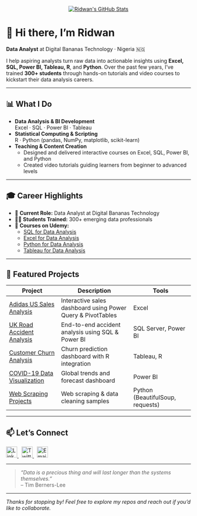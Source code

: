 <p align="center">
  <a href="https://github.com/Ridwan-the-Analyst">
    <img src="https://github-readme-stats.vercel.app/api?username=Ridwan-the-Analyst&show_icons=true&theme=tokyonight" alt="Ridwan's GitHub Stats" />
  </a>
</p>

# 👋 Hi there, I’m Ridwan

**Data Analyst** at Digital Bananas Technology · Nigeria 🇳🇬

I help aspiring analysts turn raw data into actionable insights using **Excel, SQL, Power BI, Tableau, R**, and **Python**. Over the past few years, I’ve trained **300+ students** through hands-on tutorials and video courses to kickstart their data analysis careers.

---

## 📊 What I Do

- **Data Analysis & BI Development**  
  Excel · SQL · Power BI · Tableau  
- **Statistical Computing & Scripting**  
  R · Python (pandas, NumPy, matplotlib, scikit-learn)  
- **Teaching & Content Creation**  
  - Designed and delivered interactive courses on Excel, SQL, Power BI, and Python  
  - Created video tutorials guiding learners from beginner to advanced levels  

---

## 🎓 Career Highlights

- 💼 **Current Role:** Data Analyst at Digital Bananas Technology  
- 👨‍🏫 **Students Trained:** 300+ emerging data professionals  
- 🎥 **Courses on Udemy:**  
  - [SQL for Data Analysis](https://www.udemy.com/course/sql-for-data-analysis)  
  - [Excel for Data Analysis](https://www.udemy.com/course/excel-for-data-analysis)  
  - [Python for Data Analysis](https://www.udemy.com/course/python-for-data-analysis)  
  - [Tableau for Data Analysis](https://www.udemy.com/course/tableau-for-data-analysis)  

---

## 🚀 Featured Projects

| Project | Description | Tools |
|--------|-------------|-------|
| [Adidas US Sales Analysis](https://github.com/Ridwan-the-Analyst/Adidas-US-Sales-Analysis) | Interactive sales dashboard using Power Query & PivotTables | Excel |
| [UK Road Accident Analysis](https://github.com/Ridwan-the-Analyst/UK_Road_Accident_Analysis-) | End-to-end accident analysis using SQL & Power BI | SQL Server, Power BI |
| [Customer Churn Analysis](https://github.com/Ridwan/CustomerChurn-Tableau) | Churn prediction dashboard with R integration | Tableau, R |
| [COVID-19 Data Visualization](https://github.com/Ridwan/Covid19-DataViz-PowerBI) | Global trends and forecast dashboard | Power BI |
| [Web Scraping Projects](https://github.com/Ridwan/Web-Scraping-Projects) | Web scraping & data cleaning samples | Python (BeautifulSoup, requests) |

---

## 📫 Let’s Connect

<p align="left">
  <a href="https://linkedin.com/in/Ridwan" target="_blank">
    <img alt="LinkedIn" height="30" src="https://cdn.jsdelivr.net/npm/simple-icons@v10/icons/linkedin.svg" />
  </a>
  &nbsp;
  <a href="https://twitter.com/Ridwan" target="_blank">
    <img alt="Twitter" height="30" src="https://cdn.jsdelivr.net/npm/simple-icons@v10/icons/twitter.svg" />
  </a>
  &nbsp;
  <a href="mailto:ridwan@example.com">
    <img alt="Email" height="30" src="https://cdn.jsdelivr.net/npm/simple-icons@v10/icons/gmail.svg" />
  </a>
</p>

---

> _“Data is a precious thing and will last longer than the systems themselves.”_  
> – Tim Berners-Lee

---

_Thanks for stopping by! Feel free to explore my repos and reach out if you’d like to collaborate._
